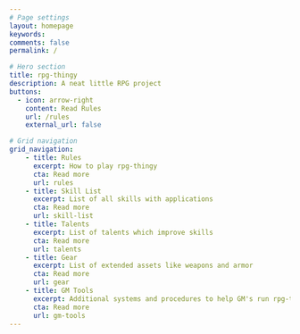 ```yaml
---
# Page settings
layout: homepage
keywords:
comments: false
permalink: /

# Hero section
title: rpg-thingy
description: A neat little RPG project
buttons:
  - icon: arrow-right
    content: Read Rules
    url: /rules
    external_url: false

# Grid navigation
grid_navigation:
    - title: Rules
      excerpt: How to play rpg-thingy
      cta: Read more
      url: rules
    - title: Skill List
      excerpt: List of all skills with applications
      cta: Read more
      url: skill-list
    - title: Talents
      excerpt: List of talents which improve skills
      cta: Read more
      url: talents
    - title: Gear
      excerpt: List of extended assets like weapons and armor
      cta: Read more
      url: gear
    - title: GM Tools
      excerpt: Additional systems and procedures to help GM's run rpg-thingy
      cta: Read more
      url: gm-tools
---
```

